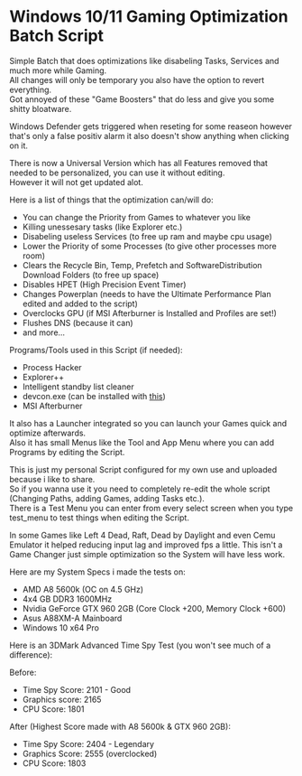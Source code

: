 # Windows 10/11 Gaming Optimization Batch Script

Simple Batch that does optimizations like disabeling Tasks, Services and much more while Gaming.<br/>
All changes will only be temporary you also have the option to revert everything.<br/>
Got annoyed of these "Game Boosters" that do less and give you some shitty bloatware.

Windows Defender gets triggered when reseting for some reaseon however that's only a false positiv alarm it also doesn't show anything when clicking on it.

There is now a Universal Version which has all Features removed that needed to be personalized, you can use it without editing.<br/>
However it will not get updated alot.

Here is a list of things that the optimization can/will do:<br/>

- You can change the Priority from Games to whatever you like
- Killing unessesary tasks (like Explorer etc.)
- Disabeling useless Services (to free up ram and maybe cpu usage)
- Lower the Priority of some Processes (to give other processes more room)
- Clears the Recycle Bin, Temp, Prefetch and SoftwareDistribution Download Folders (to free up space)
- Disables HPET (High Precision Event Timer)
- Changes Powerplan (needs to have the Ultimate Performance Plan edited and added to the script)
- Overclocks GPU (if MSI Afterburner is Installed and Profiles are set!)
- Flushes DNS (because it can)
- and more...

Programs/Tools used in this Script (if needed):

- Process Hacker
- Explorer++
- Intelligent standby list cleaner
- devcon.exe (can be installed with [this](https://github.com/Drawbackz/DevCon-Installer))<br/>
- MSI Afterburner

It also has a Launcher integrated so you can launch your Games quick and optimize afterwards.<br/>
Also it has small Menus like the Tool and App Menu where you can add Programs by editing the Script.

This is just my personal Script configured for my own use and uploaded because i like to share.<br/>
So if you wanna use it you need to completely re-edit the whole script (Changing Paths, adding Games, adding Tasks etc.).<br/>
There is a Test Menu you can enter from every select screen when you type test_menu to test things when editing the Script.

In some Games like Left 4 Dead, Raft, Dead by Daylight and even Cemu Emulator it helped reducing input lag and improved fps a little.
This isn't a Game Changer just simple optimization so the System will have less work.

Here are my System Specs i made the tests on:<br/>

- AMD A8 5600k (OC on 4.5 GHz)
- 4x4 GB DDR3 1600MHz
- Nvidia GeForce GTX 960 2GB (Core Clock +200, Memory Clock +600)
- Asus A88XM-A Mainboard
- Windows 10 x64 Pro

Here is an 3DMark Advanced Time Spy Test (you won't see much of a difference):

Before:

- Time Spy Score: 2101 - Good
- Graphics score: 2165
- CPU Score: 1801

After (Highest Score made with A8 5600k & GTX 960 2GB):

- Time Spy Score: 2404 - Legendary
- Graphics Score: 2555 (overclocked)
- CPU Score: 1803
